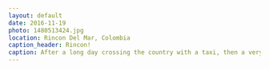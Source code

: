 ```yaml
---
layout: default
date: 2016-11-19
photo: 1480513424.jpg
location: Rincon Del Mar, Colombia
caption_header: Rincon!
caption: After a long day crossing the country with a taxi, then a very cold bus, and then another taxi who scammed us so hard we finally arrived at Rincon. The hostel was directly on the beach, under the coconut trees. The water was simply perfect to bath and swimm. We also made our own Pina Colada!
---
```

